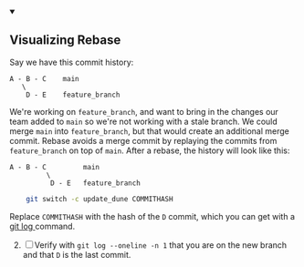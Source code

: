 <details open="">
<summary>
<h2>Visualizing Rebase</h2>
</summary>
<p>Say we have this commit history:</p>

<div>
	<pre><code>A - B - C    main
   \
    D - E    feature_branch
</code></pre>

</div>
<p>We're working on <code>feature_branch</code>, and want to bring in the changes our team added to <code>main</code> so we're not working with a stale branch. We could merge <code>main</code> into <code>feature_branch</code>, but that would create an additional merge commit. Rebase avoids a merge commit by replaying the commits from <code>feature_branch</code> on top of <code>main</code>. After a rebase, the history will look like this:</p>

<div>
	<pre><code>A - B - C         main
         \
          D - E   feature_branch
</code></pre>

  </button>
</div>
</details>


```bash
    git switch -c update_dune COMMITHASH
```
<p>
    Replace <code>COMMITHASH</code> with the hash of the
    <code>D</code> commit, which you can get with a
    <a
    href="https://git-scm.com/docs/git-log"
    target="_blank"
    rel="noopener nofollow"
    >git log
    </a>
    command.
</p>

<ol start="2">
    <li>
        <input type="checkbox" id="checkbox-1" /><label
            for="checkbox-1"
            >Verify with <code>git log --oneline -n 1</code> that you are on the
            new branch and that <code>D</code> is the last commit.</label
        >
    </li>
</ol>

